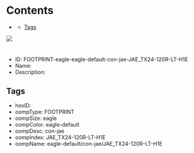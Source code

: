 



Contents
========

* [](#)
	* [Tags](#tags)
  
![][im]
# 

- ID: FOOTPRINT-eagle-eagle-default-con-jae-JAE_TX24-120R-LT-H1E
- Name: 
- Description: 

## Tags

- hexID: 
- oompType: FOOTPRINT
- oompSize: eagle
- oompColor: eagle-default
- oompDesc: con-jae
- oompIndex: JAE_TX24-120R-LT-H1E
- oompName: eagle-default/con-jae/JAE_TX24-120R-LT-H1E



[im]: image.png
